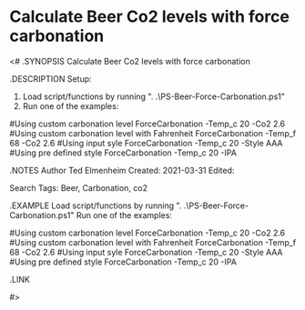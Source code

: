 # Calculate Beer Co2 levels with force carbonation


<#
.SYNOPSIS
Calculate Beer Co2 levels with force carbonation

.DESCRIPTION
Setup:
1. Load script/functions by running ". .\PS-Beer-Force-Carbonation.ps1"
2. Run one of the examples:

#Using custom carbonation level
ForceCarbonation -Temp_c 20 -Co2 2.6
#Using custom carbonation level with Fahrenheit
ForceCarbonation -Temp_f 68 -Co2 2.6
#Using input syle
ForceCarbonation -Temp_c 20 -Style AAA
#Using pre defined style
ForceCarbonation -Temp_c 20 -IPA

.NOTES
Author
Ted Elmenheim
Created: 2021-03-31
Edited: 


Search Tags: Beer, Carbonation, co2


.EXAMPLE
Load script/functions by running ". .\PS-Beer-Force-Carbonation.ps1"
Run one of the examples:

#Using custom carbonation level
ForceCarbonation -Temp_c 20 -Co2 2.6
#Using custom carbonation level with Fahrenheit
ForceCarbonation -Temp_f 68 -Co2 2.6
#Using input syle
ForceCarbonation -Temp_c 20 -Style AAA
#Using pre defined style
ForceCarbonation -Temp_c 20 -IPA


.LINK

#>